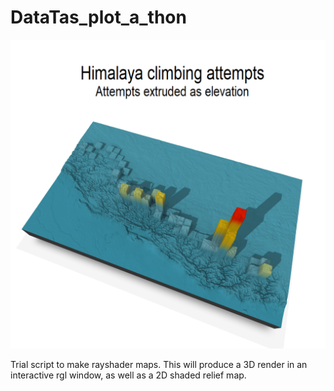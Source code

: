 # DataTas_plot_a_thon

![alt text][final_plot]

[final_plot]: https://github.com/cverdel/DataTas_plot_a_thon/blob/main/final_plot.png?raw=true

Trial script to make rayshader maps. This will produce a 3D render in an interactive rgl window, as well as a 2D shaded relief map.
